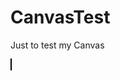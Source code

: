 # CanvasTest
Just to test my Canvas


<!DOCTYPE html>
<html lang="en-US">
<head>
 <meta charset="UTF-8" http-equiv="refresh" content="2"/>
 <link rel="stylesheet" href="Style.css"/>
</head>
<body>
 <canvas id="MCanvas" width="400" height="400" style="border: 1px solid black;"></canvas>
 
 <script>
 var c =document.getElementById("MCanvas");
 var ctx = c.getContext("2d");
 
 ctx.fillStyle = "#ff0000" 
 
 ctx.fillRect(100,100,200,200);
 
 ctx.beginPath();
 ctx.arc(100,100,50,0,2*Math.PI);
 ctx.stroke();
 ctx.beginPath();
 ctx.arc(100,300,50,0,2*Math.PI);
 ctx.stroke();
 ctx.beginPath();
 ctx.arc(300,100,50,0,2*Math.PI);
 ctx.stroke();
 ctx.beginPath();
 ctx.arc(300,300,50,0,2*Math.PI);
 ctx.stroke();

 ctx.moveTo(100,100);
 ctx.lineTo(300,300);

 ctx.moveTo(0,400);
 ctx.lineTo(100,300);
 
 ctx.moveTo(400,0);
 ctx.lineTo(300,100);
 
 ctx.moveTo(175,225);
 ctx.lineTo(225,175)
 
 ctx.stroke();
 
 //Create gradient var
 var grd =ctx.createLinearGradient
 
 
 
 
 
 
 
 
</script>
 
</body>
</html>
